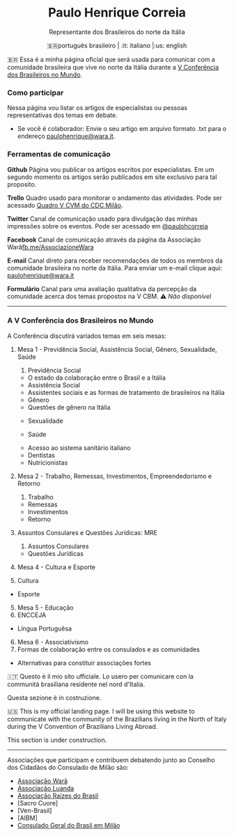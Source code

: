 <p align="center"> <img src="http://www.brasileirosnomundo.itamaraty.gov.br/brmundo_logo.png" alt="">
</p>
<h1 align="center">Paulo Henrique Correia</h1>
<p align="center">Representante dos Brasileiros do norte da Itália</p>
<p align="center"><span>&#x1f1e7;&#x1f1f7;português brasileiro </span>| :it: italiano |:us: english</p>


<span>&#x1f1e7;&#x1f1f7;</span> Essa é a minha página oficial que será usada para comunicar com a comunidade brasileira que vive no norte da Itália durante a [V Conferência dos Brasileiros no Mundo](http://brasileirosnomundo.itamaraty.gov.br/noticias/v-conferencia-brasileiros-no-mundo).

### Como participar

Nessa página vou listar os artigos de especialistas ou pessoas representativas dos temas em debate.

- Se você é colaborador: Envie o seu artigo em arquivo formato .txt para o endereço paulohenrique@wara.it.

### Ferramentas de comunicação

**Github** Página vou publicar os artigos escritos por especialistas. Em um segundo momento os artigos serão publicados em site exclusivo para tal proposito.

**Trello** Quadro usado para monitorar o andamento das atividades. Pode ser acessado [Quadro V CVM do CDC Milão](https://trello.com/b/fn82VRJb/v-convencao-dos-brasileiros-no-mundo).

**Twitter** Canal de comunicação usado para divulgação das minhas impressões sobre os eventos. Pode ser acessado em [@paulohcorreia](https://twitter.com/paulohcorreia)

**Facebook** Canal de comunicação através da página da Associação Warã[fb.me/AssociazioneWara](https://fb.me/AssociazioneWara)

**E-mail** Canal direto para receber recomendações de todos os membros da comunidade brasileira no norte da Itália. Para enviar um e-mail clique aqui: [paulohenrique@wara.it](mailto:paulohenrique@wara.it)

**Formulário** Canal para uma avaliação qualitativa da percepção da comunidade acerca dos temas propostos na V CBM. :warning: _Não disponível_

---

### A V Conferência dos Brasileiros no Mundo

A Conferência discutirá variados temas em seis mesas:

1. Mesa 1 - Previdência Social, Assistência Social, Gênero, Sexualidade, Saúde
   1. Previdência Social
    - O estado da colaboração entre o Brasil e a Itália

   + Assistência Social
    - Assistentes sociais e as formas de tratamento de brasileiros na Itália

   + Gênero
    - Questões de gênero na Itália

   + Sexualidade

   + Saúde
    - Acesso ao sistema sanitário italiano
    - Dentistas
    - Nutricionistas

2. Mesa 2 - Trabalho, Remessas, Investimentos, Empreendedorismo e Retorno
   1. Trabalho
   + Remessas
   + Investimentos
   + Retorno   

3. Assuntos Consulares e Questões Jurídicas: MRE
   1. Assuntos Consulares
   + Questões Jurídicas


4. Mesa 4 - Cultura e Esporte
  1. Cultura
  + Esporte

5. Mesa 5 - Educação
  1. ENCCEJA
  + Língua Portuguêsa

6. Mesa 6 - Associativismo
  1. Formas de colaboração entre os consulados e as comunidades
  + Alternativas para constituir associações fortes


:it: Questo è il mio sito ufficiale. Lo usero per comunicare con la communità brasiliana residente nel nord d'Italia.

Questa sezione è in costruzione.

:us: This is my official landing page. I will be using this website to communicate with the community of the Brazilians living in the North of Italy during the V Convention of Brazilians Living Abroad.

This section is under construction.

---

Associações que participam e contribuem debatendo junto ao Conselho dos Cidadãos do Consulado de Milão são:

- [Associação Warã](www.wara.it)
- [Associação Luanda]()
- [Associação Raízes do Brasil]()
- [Sacro Cuore]
- [Ven-Brasil]
- [AIBM]
- [Consulado Geral do Brasil em Milão](milao.itamaraty.gov.br)
